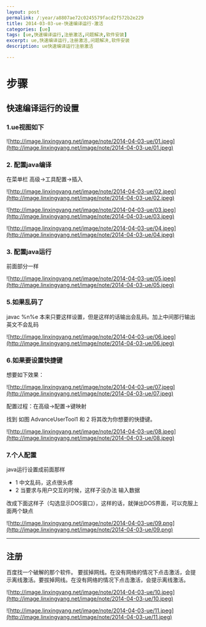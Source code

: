 ```yaml
---
layout: post
permalink: /:year/a8807ae72c0245579facd2f572b2e229
title: 2014-03-03-ue-快速编译运行-激活
categories: [ue]
tags: [ue,快速编译运行,注册激活,问题解决,软件安装]
excerpt: ue,快速编译运行,注册激活,问题解决,软件安装
description: ue快速编译运行注册激活

---
```



# 步骤 #

## 快速编译运行的设置 ##

### 1.ue视图如下 ###

![http://image.linxingyang.net/image/note/2014-04-03-ue/01.jpeg](http://image.linxingyang.net/image/note/2014-04-03-ue/01.jpeg)

### 2. 配置java编译 ###

在菜单栏   高级->工具配置->插入

![http://image.linxingyang.net/image/note/2014-04-03-ue/02.jpeg](http://image.linxingyang.net/image/note/2014-04-03-ue/02.jpeg)


![http://image.linxingyang.net/image/note/2014-04-03-ue/03.jpeg](http://image.linxingyang.net/image/note/2014-04-03-ue/03.jpeg)  


![http://image.linxingyang.net/image/note/2014-04-03-ue/04.jpeg](http://image.linxingyang.net/image/note/2014-04-03-ue/04.jpeg)


### 3. 配置java运行 ###

前面部分一样 


![http://image.linxingyang.net/image/note/2014-04-03-ue/05.jpeg](http://image.linxingyang.net/image/note/2014-04-03-ue/05.jpeg)

### 5.如果乱码了 ###

javac %n%e  本来只要这样设置，但是这样的话输出会乱码。加上中间那行输出英文不会乱码


![http://image.linxingyang.net/image/note/2014-04-03-ue/06.jpeg](http://image.linxingyang.net/image/note/2014-04-03-ue/06.jpeg)

### 6.如果要设置快捷键 ###

想要如下效果：

![http://image.linxingyang.net/image/note/2014-04-03-ue/07.jpeg](http://image.linxingyang.net/image/note/2014-04-03-ue/07.jpeg)

配置过程：在高级->配置->键映射

找到  如图  AdvanceUserTool1 和 2  将其改为你想要的快捷键。


![http://image.linxingyang.net/image/note/2014-04-03-ue/08.jpeg](http://image.linxingyang.net/image/note/2014-04-03-ue/08.jpeg)

### 7.个人配置 ###
java运行设置成前面那样
* 1 中文乱码，这点很头疼
* 2 当要求与用户交互的时候，这样子没办法 输入数据

改成下面这样子（勾选显示DOS窗口），这样的话，就弹出DOS界面，可以克服上面两个缺点


![http://image.linxingyang.net/image/note/2014-04-03-ue/09.png](http://image.linxingyang.net/image/note/2014-04-03-ue/09.png)


---
## 注册 ##

百度找一个破解的那个软件。
要拔掉网线。在没有网络的情况下点击激活，会提示离线激活。要拔掉网线。在没有网络的情况下点击激活，会提示离线激活。


![http://image.linxingyang.net/image/note/2014-04-03-ue/10.jpeg](http://image.linxingyang.net/image/note/2014-04-03-ue/10.jpeg)

![http://image.linxingyang.net/image/note/2014-04-03-ue/11.jpeg](http://image.linxingyang.net/image/note/2014-04-03-ue/11.jpeg)




